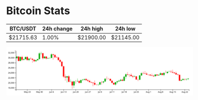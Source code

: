 # Bitcoin Stats

BTC/USDT|24h change|24h high|24h low|
|---|---|---|---|
|$21715.63|1.00%|$21900.00|$21145.00|

<img src="./chart.svg">
